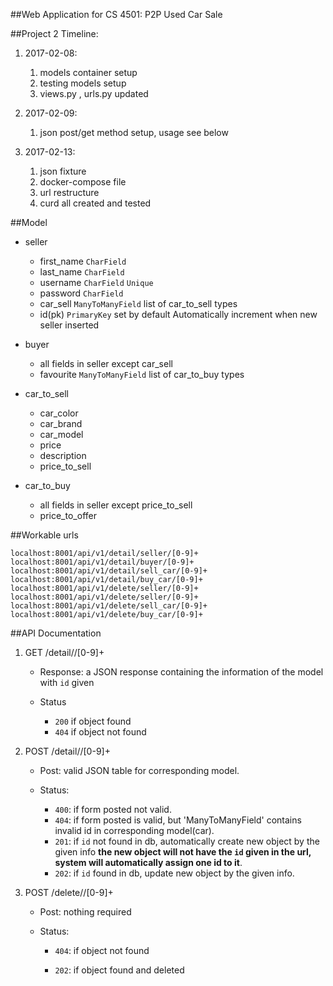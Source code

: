 ##Web Application for CS 4501: P2P Used Car Sale

##Project 2 Timeline:

1. 2017-02-08:
    1. models container setup
    2. testing models setup
    3. views.py , urls.py updated


2. 2017-02-09:
    1. json post/get method setup, usage see below


3. 2017-02-13:
    1. json fixture
    2. docker-compose file
    3. url restructure
    4. curd all created and tested

##Model
* seller
  * first_name `CharField`
  * last_name `CharField`
  * username `CharField` `Unique`
  * password `CharField`
  * car_sell `ManyToManyField` list of car_to_sell types
  * id(pk) `PrimaryKey` set by default Automatically increment when new seller inserted


* buyer
  * all fields in seller except car_sell
  * favourite `ManyToManyField` list of car_to_buy types


* car_to_sell
  * car_color
  * car_brand
  * car_model
  * price
  * description
  * price_to_sell


* car_to_buy
  * all fields in seller except price_to_sell
  * price_to_offer


##Workable urls

    localhost:8001/api/v1/detail/seller/[0-9]+
    localhost:8001/api/v1/detail/buyer/[0-9]+
    localhost:8001/api/v1/detail/sell_car/[0-9]+
    localhost:8001/api/v1/detail/buy_car/[0-9]+
    localhost:8001/api/v1/delete/seller/[0-9]+
    localhost:8001/api/v1/delete/seller/[0-9]+
    localhost:8001/api/v1/delete/sell_car/[0-9]+
    localhost:8001/api/v1/delete/buy_car/[0-9]+

##API Documentation

1. GET /detail/<model>/<id>[0-9]+

    * Response: a JSON response containing the information of the model with `id` given

    * Status
      * `200` if object found
      * `404` if object not found


2. POST /detail/<model>/<id>[0-9]+
    * Post: valid JSON table for corresponding model.

    * Status:
      * `400`: if form posted not valid.
      * `404`: if form posted is valid, but 'ManyToManyField' contains invalid id in corresponding model(car).
      * `201`: if `id` not found in db, automatically create new object by the given info **the new object will not have the `id` given in the url, system will automatically assign one id to it**.
      * `202`: if `id` found in db, update new object by the given info.


3. POST /delete/<model>/<id>[0-9]+
    * Post: nothing required

    * Status:
      * `404`: if object not found
      * `202`: if object found and deleted






        <!-- "first_name": "new",

        "last_name": "user",

        "user_name": "newuser",

        "password": "12345678",

        "car_own": ""

    otherwise return "Bad Request"

    2. 8001/api/create/user/buyer


        "first_name": "new",

        "last_name": "user",

        "user_name": "newuser",

        "password": "12345678",

        "car_want": ""


    otherwise return "Bad Request" -->
